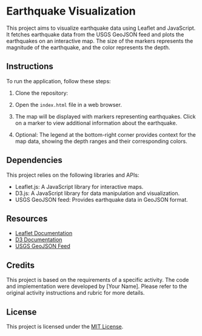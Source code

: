 # Earthquake Visualization

This project aims to visualize earthquake data using Leaflet and JavaScript. It fetches earthquake data from the USGS GeoJSON feed and plots the earthquakes on an interactive map. The size of the markers represents the magnitude of the earthquake, and the color represents the depth.

## Instructions

To run the application, follow these steps:

1. Clone the repository:

2. Open the `index.html` file in a web browser.

3. The map will be displayed with markers representing earthquakes. Click on a marker to view additional information about the earthquake.

4. Optional: The legend at the bottom-right corner provides context for the map data, showing the depth ranges and their corresponding colors.

## Dependencies

This project relies on the following libraries and APIs:

- Leaflet.js: A JavaScript library for interactive maps.
- D3.js: A JavaScript library for data manipulation and visualization.
- USGS GeoJSON feed: Provides earthquake data in GeoJSON format.

## Resources

- [Leaflet Documentation](https://leafletjs.com/)
- [D3 Documentation](https://d3js.org/)
- [USGS GeoJSON Feed](https://earthquake.usgs.gov/earthquakes/feed/v1.0/geojson.php)

## Credits

This project is based on the requirements of a specific activity. The code and implementation were developed by [Your Name]. Please refer to the original activity instructions and rubric for more details.

## License

This project is licensed under the [MIT License](LICENSE).
